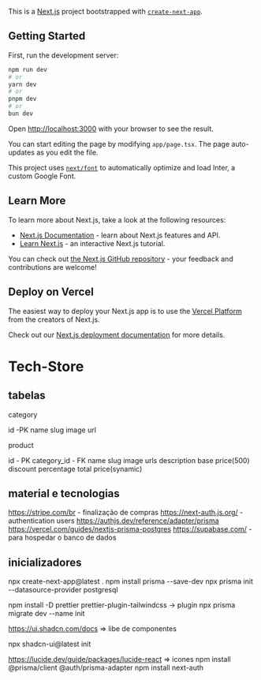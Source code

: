 This is a [Next.js](https://nextjs.org/) project bootstrapped with [`create-next-app`](https://github.com/vercel/next.js/tree/canary/packages/create-next-app).

## Getting Started

First, run the development server:

```bash
npm run dev
# or
yarn dev
# or
pnpm dev
# or
bun dev
```

Open [http://localhost:3000](http://localhost:3000) with your browser to see the result.

You can start editing the page by modifying `app/page.tsx`. The page auto-updates as you edit the file.

This project uses [`next/font`](https://nextjs.org/docs/basic-features/font-optimization) to automatically optimize and load Inter, a custom Google Font.

## Learn More

To learn more about Next.js, take a look at the following resources:

- [Next.js Documentation](https://nextjs.org/docs) - learn about Next.js features and API.
- [Learn Next.js](https://nextjs.org/learn) - an interactive Next.js tutorial.

You can check out [the Next.js GitHub repository](https://github.com/vercel/next.js/) - your feedback and contributions are welcome!

## Deploy on Vercel

The easiest way to deploy your Next.js app is to use the [Vercel Platform](https://vercel.com/new?utm_medium=default-template&filter=next.js&utm_source=create-next-app&utm_campaign=create-next-app-readme) from the creators of Next.js.

Check out our [Next.js deployment documentation](https://nextjs.org/docs/deployment) for more details.


# Tech-Store

## tabelas

category

id -PK
name
slug
image url

product

id - PK
category_id - FK
name
slug
image urls
description
base price(500)
discount percentage
total price(synamic)

## material e tecnologias

https://stripe.com/br - finalização de compras
https://next-auth.js.org/ - authentication users
https://authjs.dev/reference/adapter/prisma
https://vercel.com/guides/nextjs-prisma-postgres
https://supabase.com/ - para hospedar o banco de dados


## inicializadores
npx create-next-app@latest .
npm install prisma --save-dev
npx prisma init --datasource-provider postgresql

npm install -D prettier prettier-plugin-tailwindcss -> plugin
npx prisma migrate dev --name init

https://ui.shadcn.com/docs => libe de componentes

npx shadcn-ui@latest init

https://lucide.dev/guide/packages/lucide-react => icones
npm install @prisma/client @auth/prisma-adapter
npm install next-auth

